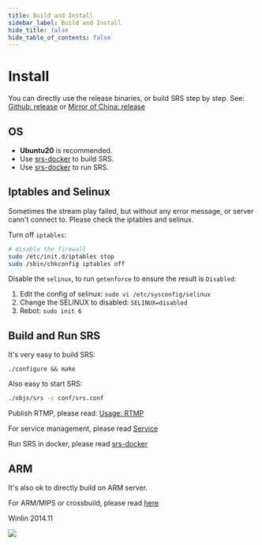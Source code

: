 ```yaml
---
title: Build and Install
sidebar_label: Build and Install
hide_title: false
hide_table_of_contents: false
---
```


# Install

You can directly use the release binaries, or build SRS step by step. See: [Github: release](http://ossrs.net/srs.release/releases/) or [Mirror of China: release](http://www.ossrs.net/srs.release/releases/)

## OS

* <strong>Ubuntu20</strong> is recommended.
* Use [srs-docker](https://github.com/ossrs/dev-docker/tree/dev) to build SRS.
* Use [srs-docker](https://github.com/ossrs/dev-docker) to run SRS.

## Iptables and Selinux

Sometimes the stream play failed, but without any error message, or server cann't connect to. Please check the iptables and selinux.

Turn off <code>iptables</code>:

```bash
# disable the firewall
sudo /etc/init.d/iptables stop
sudo /sbin/chkconfig iptables off
```

Disable the <code>selinux</code>, to run `getenforce` to ensure the result is `Disabled`:

1. Edit the config of selinux: `sudo vi /etc/sysconfig/selinux`
1. Change the SELINUX to disabled: `SELINUX=disabled`
1. Rebot: `sudo init 6`

## Build and Run SRS

It's very easy to build SRS:

```
./configure && make
```

Also easy to start SRS:

```bash
./objs/srs -c conf/srs.conf
```

Publish RTMP, please read: [Usage: RTMP](./rtmp.md)

For service management, please read [Service](./service.md)

Run SRS in docker, please read [srs-docker](https://github.com/ossrs/dev-docker#usage)

## ARM

It's also ok to directly build on ARM server.

For ARM/MIPS or crossbuild, please read [here](./arm.md)

Winlin 2014.11

![](https://ossrs.io/gif/v1/sls.gif?site=ossrs.io&path=/lts/doc/en/v5/install)


